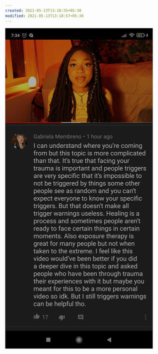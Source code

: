 ```yaml
---
created: 2021-05-13T13:18:55+05:30
modified: 2021-05-13T13:18:57+05:30
---
```


![Image](./IMG_1620892135158.jpg)
